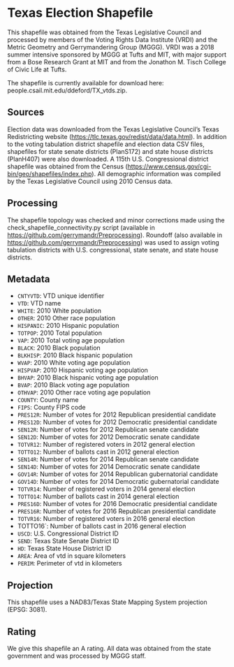 # Texas Election Shapefile
This shapefile was obtained from the Texas Legislative Council and processed by members of the Voting Rights Data Institute (VRDI) and the Metric Geometry and Gerrymandering Group (MGGG). VRDI was a 2018 summer intensive sponsored by MGGG at Tufts and MIT, with major support from a Bose Research Grant at MIT and from the Jonathon M. Tisch College of Civic Life at Tufts.

The shapefile is currently available for download here: people.csail.mit.edu/ddeford/TX_vtds.zip.

## Sources
Election data was downloaded from the Texas Legislative Council’s Texas Redistricting website (https://tlc.texas.gov/redist/data/data.html). In addition to the voting tabulation district shapefile and election data CSV files, shapefiles for state senate districts (PlanS172) and state house districts (PlanH407) were also downloaded. A 115th U.S. Congressional district shapefile was obtained from the Census (https://www.census.gov/cgi-bin/geo/shapefiles/index.php). All demographic information was compiled by the Texas Legislative Council using 2010 Census data.

## Processing
The shapefile topology was checked and minor corrections made using the check_shapefile_connectivity.py script (available in https://github.com/gerrymandr/Preprocessing). Roundoff (also available in https://github.com/gerrymandr/Preprocessing) was used to assign voting tabulation districts with U.S. congressional, state senate, and state house districts.

## Metadata
* `CNTYVTD`: VTD unique identifier
* `VTD`: VTD name
* `WHITE`: 2010 White population
* `OTHER`: 2010 Other race population
* `HISPANIC`: 2010 Hispanic population
* `TOTPOP`: 2010 Total population
* `VAP`: 2010 Total voting age population
* `BLACK`: 2010 Black population
* `BLKHISP`: 2010 Black hispanic population
* `WVAP`: 2010 White voting age population
* `HISPVAP`: 2010 Hispanic voting age population
* `BHVAP`: 2010 Black hispanic voting age population
* `BVAP`: 2010 Black voting age population
* `OTHVAP`: 2010 Other race voting age population
* `COUNTY`: County name
* `FIPS`: County FIPS code
* `PRES12R`: Number of votes for 2012 Republican presidential candidate
* `PRES12D`: Number of votes for 2012 Democratic presidential candidate
* `SEN12R`: Number of votes for 2012 Republican senate candidate
* `SEN12D`: Number of votes for 2012 Democratic senate candidate
* `TOTVR12`: Number of registered voters in 2012 general election
* `TOTTO12`: Number of ballots cast in 2012 general election
* `SEN14R`: Number of votes for 2014 Republican senate candidate
* `SEN14D`: Number of votes for 2014 Democratic senate candidate
* `GOV14R`: Number of votes for 2014 Republican gubernatorial candidate
* `GOV14D`: Number of votes for 2014 Democratic gubernatorial candidate
* `TOTVR14`: Number of registered voters in 2014 general election
* `TOTTO14`: Number of ballots cast in 2014 general election
* `PRES16D`: Number of votes for 2016 Democratic presidential candidate 
* `PRES16R`: Number of votes for 2016 Republican presidential candidate
* `TOTVR16`: Number of registered voters in 2016 general election
* TOTTO16`: Number of ballots cast in 2016 general election
* `USCD`: U.S. Congressional District ID
* `SEND`: Texas State Senate District ID
* `HD`: Texas State House District ID
* `AREA`: Area of vtd in square kilometers
* `PERIM`: Perimeter of vtd in kilometers

## Projection
This shapefile uses a NAD83/Texas State Mapping System projection (EPSG: 3081).

## Rating
We give this shapefile an A rating. All data was obtained from the state government and was processed by MGGG staff.
